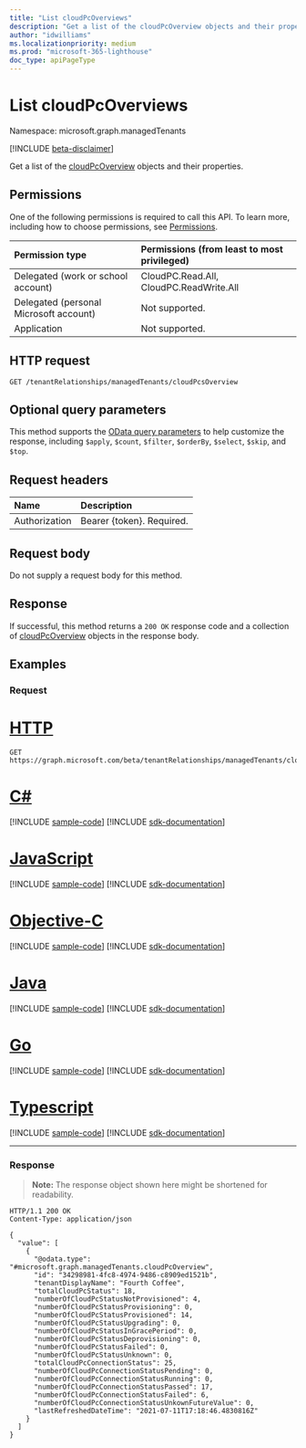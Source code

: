 ```yaml
---
title: "List cloudPcOverviews"
description: "Get a list of the cloudPcOverview objects and their properties."
author: "idwilliams"
ms.localizationpriority: medium
ms.prod: "microsoft-365-lighthouse"
doc_type: apiPageType
---
```


# List cloudPcOverviews
Namespace: microsoft.graph.managedTenants

[!INCLUDE [beta-disclaimer](../../includes/beta-disclaimer.md)]

Get a list of the [cloudPcOverview](../resources/managedtenants-cloudpcoverview.md) objects and their properties.

## Permissions
One of the following permissions is required to call this API. To learn more, including how to choose permissions, see [Permissions](/graph/permissions-reference).

|Permission type|Permissions (from least to most privileged)|
|:---|:---|
|Delegated (work or school account)|CloudPC.Read.All, CloudPC.ReadWrite.All|
|Delegated (personal Microsoft account)|Not supported.|
|Application|Not supported.|

## HTTP request

<!-- {
  "blockType": "ignored"
}
-->
``` http
GET /tenantRelationships/managedTenants/cloudPcsOverview
```

## Optional query parameters
This method supports the [OData query parameters](/graph/query-parameters) to help customize the response, including `$apply`, `$count`, `$filter`, `$orderBy`, `$select`, `$skip`, and `$top`.

## Request headers
|Name|Description|
|:---|:---|
|Authorization|Bearer {token}. Required.|

## Request body
Do not supply a request body for this method.

## Response

If successful, this method returns a `200 OK` response code and a collection of [cloudPcOverview](../resources/managedtenants-cloudpcoverview.md) objects in the response body.

## Examples

### Request

# [HTTP](#tab/http)
<!-- {
  "blockType": "request",
  "name": "list_cloudpcoverview"
}
-->
``` http
GET https://graph.microsoft.com/beta/tenantRelationships/managedTenants/cloudPcsOverview
```
# [C#](#tab/csharp)
[!INCLUDE [sample-code](../includes/snippets/csharp/list-cloudpcoverview-csharp-snippets.md)]
[!INCLUDE [sdk-documentation](../includes/snippets/snippets-sdk-documentation-link.md)]

# [JavaScript](#tab/javascript)
[!INCLUDE [sample-code](../includes/snippets/javascript/list-cloudpcoverview-javascript-snippets.md)]
[!INCLUDE [sdk-documentation](../includes/snippets/snippets-sdk-documentation-link.md)]

# [Objective-C](#tab/objc)
[!INCLUDE [sample-code](../includes/snippets/objc/list-cloudpcoverview-objc-snippets.md)]
[!INCLUDE [sdk-documentation](../includes/snippets/snippets-sdk-documentation-link.md)]

# [Java](#tab/java)
[!INCLUDE [sample-code](../includes/snippets/java/list-cloudpcoverview-java-snippets.md)]
[!INCLUDE [sdk-documentation](../includes/snippets/snippets-sdk-documentation-link.md)]

# [Go](#tab/go)
[!INCLUDE [sample-code](../includes/snippets/go/list-cloudpcoverview-go-snippets.md)]
[!INCLUDE [sdk-documentation](../includes/snippets/snippets-sdk-documentation-link.md)]

# [Typescript](#tab/typescript)
[!INCLUDE [sample-code](../includes/snippets/typescript/list-cloudpcoverview-typescript-snippets.md)]
[!INCLUDE [sdk-documentation](../includes/snippets/snippets-sdk-documentation-link.md)]

---



### Response
>**Note:** The response object shown here might be shortened for readability.
<!-- {
  "blockType": "response",
  "truncated": true,
  "@odata.type": "Collection(microsoft.graph.managedTenants.cloudPcOverview)"
}
-->
``` http
HTTP/1.1 200 OK
Content-Type: application/json

{
  "value": [
    {
      "@odata.type": "#microsoft.graph.managedTenants.cloudPcOverview",
      "id": "34298981-4fc8-4974-9486-c8909ed1521b",
      "tenantDisplayName": "Fourth Coffee",
      "totalCloudPcStatus": 18,
      "numberOfCloudPcStatusNotProvisioned": 4,
      "numberOfCloudPcStatusProvisioning": 0,
      "numberOfCloudPcStatusProvisioned": 14,
      "numberOfCloudPcStatusUpgrading": 0,
      "numberOfCloudPcStatusInGracePeriod": 0,
      "numberOfCloudPcStatusDeprovisioning": 0,
      "numberOfCloudPcStatusFailed": 0,
      "numberOfCloudPcStatusUnknown": 0,
      "totalCloudPcConnectionStatus": 25,
      "numberOfCloudPcConnectionStatusPending": 0,
      "numberOfCloudPcConnectionStatusRunning": 0,
      "numberOfCloudPcConnectionStatusPassed": 17,
      "numberOfCloudPcConnectionStatusFailed": 6,
      "numberOfCloudPcConnectionStatusUnkownFutureValue": 0,
      "lastRefreshedDateTime": "2021-07-11T17:18:46.4830816Z"
    }
  ]
}
```
